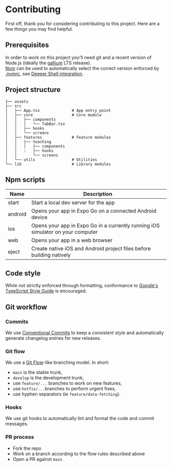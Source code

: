 # Contributing

First off, thank you for considering contributing to this project. Here are a few things you may find helpful.

## Prerequisites

In order to work on this project you'll need git and a recent version of Node.js (ideally
the [gallium](https://nodejs.org/download/release/v16.16.0/) LTS release).  
[Nvm](https://github.com/nvm-sh/nvm) can be used to automatically select the correct version enforced
by [.nvmrc](./.nvmrc), see [Deeper Shell integration](https://github.com/nvm-sh/nvm#deeper-shell-integration).

## Project structure

```
├── assets
├── src
│   ├── App.tsx              # App entry point
│   ├── core                 # Core module
│   │   ├── components
│   │   │   └── TabBar.tsx
│   │   ├── hooks
│   │   └── screens
│   ├── features             # Feature modules
│   │   ├── teaching
│   │   │   ├── components
│   │   :   ├── hooks
│   │       └── screens
│   └── utils                # Utilities
└── lib                      # Library modules
```

## Npm scripts

| Name    | Description                                                                     |
| ------- | ------------------------------------------------------------------------------- |
| start   | Start a local dev server for the app                                            |
| android | Opens your app in Expo Go on a connected Android device                         |
| ios     | Opens your app in Expo Go in a currently running iOS simulator on your computer |
| web     | Opens your app in a web browser                                                 |
| eject   | Create native iOS and Android project files before building natively            |

## Code style

While not strictly enforced through formatting, conformance
to [Google's TypeScript Style Guide](https://google.github.io/styleguide/tsguide.html)
is encouraged.

## Git workflow

### Commits

We use [Conventional Commits](https://conventionalcommits.org/) to keep a consistent style and automatically generate
changelog entries for new releases.

### Git flow

We use a [Git Flow](https://danielkummer.github.io/git-flow-cheatsheet/)-like branching model. In short:

- `main` is the stable trunk,
- `develop` is the development trunk,
- use `feature/...` branches to work on new features,
- use `hotfix/...`branches to perform urgent fixes,
- use hyphen separators (ie `feature/data-fetching`).

### Hooks

We use git hooks to automatically lint and format the code and commit messages.

### PR process

- Fork the repo
- Work on a branch according to the flow rules described above
- Open a PR against `main`
